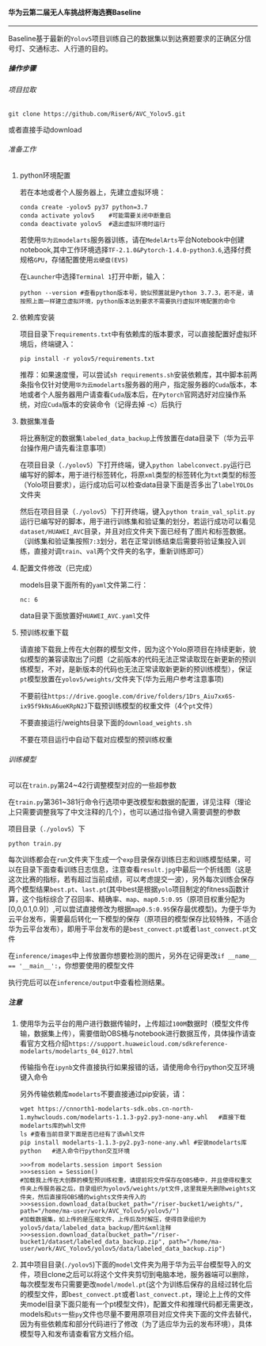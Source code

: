 #### 华为云第二届无人车挑战杯海选赛Baseline

---

Baseline基于最新的`Yolov5`项目训练自己的数据集以到达赛题要求的正确区分信号灯、交通标志、人行道的目的。

##### 操作步骤

###### 项目拉取

```
git clone https://github.com/Riser6/AVC_Yolov5.git
```

或者直接手动download

###### 准备工作

1. python环境配置

   若在本地或者个人服务器上，先建立虚拟环境：

   ```
   conda create -yolov5 py37 python=3.7
   conda activate yolov5	#可能需要关闭中断重启
   conda deactivate yolov5	#退出虚拟环境时运行
   ```

   若使用`华为云modelarts`服务器训练，请在`MedelArts`平台Notebook中创建notebook,其中工作环境选择`TF-2.1.0&Pytorch-1.4.0-python3.6`,选择付费规格`GPU`，存储配置使用`云硬盘(EVS)`

   在`Launcher`中选择`Terminal 1`打开中断，输入：

   ```
   python --version	#查看python版本号，貌似预置就是Python 3.7.3，若不是，请按照上面一样建立虚拟环境，python版本达到要求不需要执行虚拟环境配置的命令
   ```

2. 依赖库安装

   项目目录下`requirements.txt`中有依赖库的版本要求，可以直接配置好虚拟环境后，终端键入：

   ```
   pip install -r yolov5/requirements.txt
   ```

   推荐：如果速度慢，可以尝试`sh requirements.sh`安装依赖库，其中脚本前两条指令仅针对使用`华为云modelarts`服务器的用户，指定服务器的`Cuda`版本，本地或者个人服务器用户请查看`Cuda`版本后，在`Pytorch`官网选好对应操作系统，对应`Cuda`版本的安装命令（记得去掉 -c）后执行

3. 数据集准备

   将比赛制定的数据集`labeled_data_backup`上传放置在data目录下（华为云平台操作用户请先看注意事项）

   在项目目录（`./yolov5`）下打开终端，键入`python labelconvect.py`运行已编写好的脚本，用于进行标签转化，将原`xml`类型的标签转化为`txt`类型的标签（Yolo项目要求），运行成功后可以检查data目录下面是否多出了`labelYOLOs`文件夹

   然后在项目目录（`./yolov5`）下打开终端，键入`python train_val_split.py`运行已编写好的脚本，用于进行训练集和验证集的划分，若运行成功可以看见`dataset/HUAWEI_AVC`目录，并且对应文件夹下面已经有了图片和标签数据。（训练集和验证集按照`7:3`划分，若在正常训练结束后需要将验证集投入训练，直接对调`train`、`val`两个文件夹的名字，重新训练即可）

4. 配置文件修改（已完成）

   models目录下面所有的`yaml`文件第二行：

   ```
   nc: 6
   ```

   data目录下面放置好`HUAWEI_AVC.yaml`文件

5. 预训练权重下载

   请直接下载我上传在大创群的模型文件，因为这个Yolo原项目在持续更新，貌似模型的兼容读取出了问题（之前版本的代码无法正常读取现在新更新的预训练模型，不对，是新版本的代码也无法正常读取新更新的预训练模型），保证`pt`模型放置在`yolov5/weights/`文件夹下(华为云用户参考注意事项)

   不要前往`https://drive.google.com/drive/folders/1Drs_Aiu7xx6S-ix95f9kNsA6ueKRpN2J`下载预训练模型的权重文件（4个`pt`文件）

   不要直接运行/weights目录下面的`download_weights.sh`
   
   不要在项目运行中自动下载对应模型的预训练权重

###### 训练模型

可以在`train.py`第24~42行调整模型对应的一些超参数

在`train.py`第361~381行命令行选项中更改模型和数据的配置，详见注释（理论上只需要调整我写了中文注释的几个），也可以通过指令键入需要调整的参数

项目目录（`./yolov5`）下

```
python train.py
```

每次训练都会在`run`文件夹下生成一个`exp`目录保存训练日志和训练模型结果，可以在目录下面查看训练日志信息，注意查看`result.jpg`中最后一个折线图（这是这次比赛的指标，若有超过当前成绩，可以考虑提交一波），另外每次训练会保存两个模型结果`best.pt`、`last.pt`(其中best是根据`yolo`项目制定的fitness函数计算，这个指标综合了召回率、精确率、`map`、`map0.5:0.95`（原项目权重分配为[0,0,0.1,0.9]）,可以尝试直接修改为根据`map0.5:0.95`保存最优模型)。为便于华为云平台发布，需要最后转化一下模型的保存（原项目的模型保存比较特殊，不适合华为云平台发布），即用于平台发布的是`best_convect.pt`或者`last_convect.pt`文件

在`inference/images`中上传放置你想要检测的图片，另外在记得更改`if __name__ == '__main__':`，你想要使用的模型文件

执行完后可以在`inference/output`中查看检测结果。

##### 注意

1. 使用华为云平台的用户进行数据传输时，上传超过`100M`数据时（模型文件传输，数据集上传），需要借助OBS桶与notebook进行数据互传，具体操作请查看官方文档介绍`https://support.huaweicloud.com/sdkreference-modelarts/modelarts_04_0127.html`

   传输指令在`ipynb`文件直接执行如果报错的话，请使用命令行python交互环境键入命令

   另外传输依赖库`modelarts`不要直接通过pip安装，请：

   ```
   wget https://cnnorth1-modelarts-sdk.obs.cn-north-1.myhwclouds.com/modelarts-1.1.3-py2.py3-none-any.whl	#直接下载modelarts库的whl文件
   ls #查看当前目录下面是否已经有了该whl文件
   pip install modelarts-1.1.3-py2.py3-none-any.whl #安装modelarts库
   python	#进入命令行python交互环境
   
   >>>from modelarts.session import Session
   >>>session = Session()
   #加载我上传在大创群的模型预训练权重，请提前将文件保存在OBS桶中，并且使得权重文件夹上传服务器之后，目录组织为yolov5/weights/pt文件,这里我是先删除weights文件夹，然后直接将OBS桶的wights文件夹传入的
   >>>session.download_data(bucket_path="/riser-bucket1/weights/", path="/home/ma-user/work/AVC_Yolov5/yolov5/")	
   #加载数据集，如上传的是压缩文件，上传后及时解压，使得目录组织为yolov5/data/labeled_data_backup/图片&xml注释
   >>>session.download_data(bucket_path="/riser-bucket1/dataset/labeled_data_backup.zip", path="/home/ma-user/work/AVC_Yolov5/yolov5/data/labeled_data_backup.zip")	
   ```

2. 其中项目目录(`./yolov5`)下面的`model`文件夹为用于华为云平台模型导入的文件，项目clone之后可以将这个文件夹剪切到电脑本地，服务器端可以删除，每次模型发布只需要更改`model/model.pt`(这个为训练后保存的且经过转化后的模型文件，即`best_convect.pt`或者`last_convect.pt`，理论上上传的文件夹model目录下面只能有一个pt模型文件)，配置文件和推理代码都无需更改，models和`uts`一些`py`文件也尽量不要用原项目对应文件夹下面的文件去替代，因为有些依赖库和部分代码进行了修改（为了适应华为云的发布环境），具体模型导入和发布请查看官方文档介绍。

